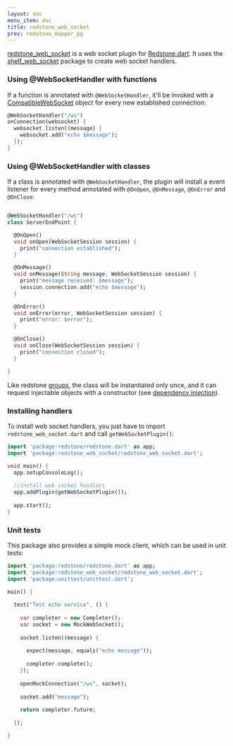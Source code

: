 ```yaml
---
layout: doc
menu_item: doc
title: redstone_web_socket
prev: redstone_mapper_pg
---
```

[redstone_web_socket](http://pub.dartlang.org/packages/redstone_web_socket) is a web socket plugin for [Redstone.dart](http://redstonedart.org). It uses the 
[shelf_web_socket](http://pub.dartlang.org/packages/shelf_web_socket) package to create web socket handlers.

### Using @WebSocketHandler with functions

If a function is annotated with `@WebSocketHandler`, it'll be invoked with a [CompatibleWebSocket](https://api.dartlang.org/apidocs/channels/be/dartdoc-viewer/http_parser/http_parser.CompatibleWebSocket) object for
every new established connection:

```dart
@WebSocketHandler("/ws")
onConnection(websocket) {
  websocket.listen((message) {
    websocket.add("echo $message");
  });
}
```

### Using @WebSocketHandler with classes

If a class is annotated with `@WebSocketHandler`, the plugin will install a event listener for every method annotated 
with `@OnOpen`, `@OnMessage`, `@OnError` and `@OnClose`:

```dart

@WebSocketHandler("/ws")
class ServerEndPoint {

  @OnOpen()
  void onOpen(WebSocketSession session) {
    print("connection established");
  }

  @OnMessage()
  void onMessage(String message, WebSocketSession session) {
    print("message received: $message");
    session.connection.add("echo $message");
  }

  @OnError()
  void onError(error, WebSocketSession session) {
    print("error: $error");
  }

  @OnClose()
  void onClose(WebSocketSession session) {
    print("connection closed");
  }

}

```

Like redstone [groups](http://redstonedart.org/doc/Groups.html), the class will be instantiated only once, and it
can request injectable objects with a constructor (see [dependency injection](http://redstonedart.org/doc/Dependency-Injection.html)).

### Installing handlers

To install web socket handlers, you just have to import `redstone_web_socket.dart` and call `getWebSocketPlugin()`:

```dart
import 'package:redstone/redstone.dart' as app;
import 'package:redstone_web_socket/redstone_web_socket.dart';

void main() {
  app.setupConsoleLog();
  
  //install web socket handlers
  app.addPlugin(getWebSocketPlugin());
  
  app.start();
}
```

### Unit tests

This package also provides a simple mock client, which can be used in unit tests:

```dart
import 'package:redstone/redstone.dart' as app;
import 'package:redstone_web_socket/redstone_web_socket.dart';
import 'package:unittest/unittest.dart';

main() {
  
  test("Test echo service", () {
  
    var completer = new Completer();
    var socket = new MockWebSocket();
    
    socket.listen((message) {
      
      expect(message, equals("echo message"));
      
      completer.complete();
    });
    
    openMockConnection("/ws", socket);
    
    socket.add("message");
    
    return completer.future;
  
  });

}
```
